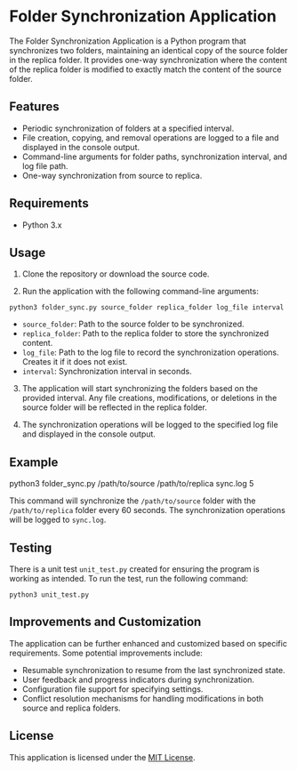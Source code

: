 # Folder Synchronization Application

The Folder Synchronization Application is a Python program that synchronizes two folders, maintaining an identical copy of the source folder in the replica folder. It provides one-way synchronization where the content of the replica folder is modified to exactly match the content of the source folder.

## Features

- Periodic synchronization of folders at a specified interval.
- File creation, copying, and removal operations are logged to a file and displayed in the console output.
- Command-line arguments for folder paths, synchronization interval, and log file path.
- One-way synchronization from source to replica.

## Requirements

- Python 3.x

## Usage

1. Clone the repository or download the source code.

2. Run the application with the following command-line arguments:
```
python3 folder_sync.py source_folder replica_folder log_file interval
```
- `source_folder`: Path to the source folder to be synchronized.
- `replica_folder`: Path to the replica folder to store the synchronized content.
- `log_file`: Path to the log file to record the synchronization operations. Creates it if it does not exist.
- `interval`: Synchronization interval in seconds.

3. The application will start synchronizing the folders based on the provided interval. Any file creations, modifications, or deletions in the source folder will be reflected in the replica folder.

4. The synchronization operations will be logged to the specified log file and displayed in the console output.

## Example

python3 folder_sync.py /path/to/source /path/to/replica sync.log 5


This command will synchronize the `/path/to/source` folder with the `/path/to/replica` folder every 60 seconds. The synchronization operations will be logged to `sync.log`.

## Testing

There is a unit test `unit_test.py` created for ensuring the program is working as intended.
To run the test, run the following command:
```
python3 unit_test.py
```

## Improvements and Customization

The application can be further enhanced and customized based on specific requirements. Some potential improvements include:

- Resumable synchronization to resume from the last synchronized state.
- User feedback and progress indicators during synchronization.
- Configuration file support for specifying settings.
- Conflict resolution mechanisms for handling modifications in both source and replica folders.

## License

This application is licensed under the [MIT License](LICENSE).
